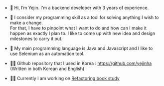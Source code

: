 - 👋 Hi, I’m Yejin. I'm a backend developer with 3 years of experience. 

- 👀 I consider my programming skill as a tool for solving anything I wish to make a change.   
For that, I have to pinpoint what I want to do and how can I make it happen as exactly I plan to. 
I like to come up with new idea and design milestones to carry it out. 

- 🌱 My main programming language is Java and Javascript and I like to use Selenium as an automation tool. 

- 🤜🏻 Github repository that I used in Korea : https://github.com/yejinha  (Written in both Korean and English) 

- 🏃🏻 Currently I am working on [Refactoring book study](https://github.com/Vancouver-KDD/book-study-refactoring)


